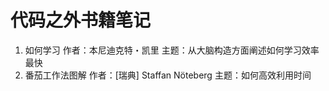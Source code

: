 # 代码之外书籍笔记

1. 如何学习 作者：本尼迪克特・凯里 主题：从大脑构造方面阐述如何学习效率最快
2. 番茄工作法图解 作者：[瑞典] Staffan Nöteberg 主题：如何高效利用时间
